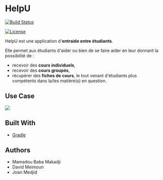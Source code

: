 # HelpU

[![Build Status](https://travis-ci.com/davidmeimoun/HelpU.svg?token=eznsowPz3Bq1iTMEhiPW&branch=master)](https://travis-ci.com/davidmeimoun/HelpU.svg?token=eznsowPz3Bq1iTMEhiPW&branch=master)

[![License](https://img.shields.io/badge/License-Apache%202.0-blue.svg)](https://opensource.org/licenses/Apache-2.0)


HelpU est une application d'**entraide entre étudiants**.

Elle permet aux étudiants d'aider ou bien de se faire aider en leur donnant la possibilité de :
* recevoir des **cours individuels**, 
* recevoir des **cours groupés**,
* récupérer des **fiches de cours**, 
 le tout venant d'étudiants plus compétents dans la/les  matière(s) en question.


## Use Case
![](https://github.com/Jmedjid/HelpU/blob/master/UseCase/HelpU%20UseCase.png)


## Built With
* [Gradle](https://gradle.org/)


## Authors

* Mamadou Baba Makadji
* David Meimoun
* Joan Medjid 

